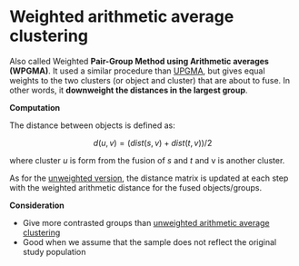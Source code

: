 # Weighted arithmetic average clustering

Also called Weighted **Pair-Group Method using Arithmetic averages (WPGMA)**. It used a similar procedure than [UPGMA](../35), but gives equal weights to the two clusters (or object and cluster) that are about to fuse. In other words, it **downweight the distances in the largest group**.

**Computation**

The distance between objects is defined as:

$$ d(u, v) = (dist(s, v) + dist(t, v))/2 $$ 

where cluster $u$ is form from the fusion of $s$ and $t$ and v is another cluster.

As for the [unweighted version](../35), the distance matrix is updated at each step with the 
weighted arithmetic distance for the fused objects/groups.

**Consideration**

- Give more contrasted groups than [unweighted arithmetic average
  clustering](../35)
- Good when we assume that the sample does not reflect the original study population
